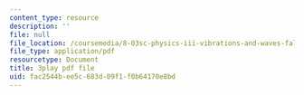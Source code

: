 ```yaml
---
content_type: resource
description: ''
file: null
file_location: /coursemedia/8-03sc-physics-iii-vibrations-and-waves-fall-2016/fac2544bee5c683d09f1f0b64170e8bd_T2n6fVybLcU.pdf
file_type: application/pdf
resourcetype: Document
title: 3play pdf file
uid: fac2544b-ee5c-683d-09f1-f0b64170e8bd
---
```

